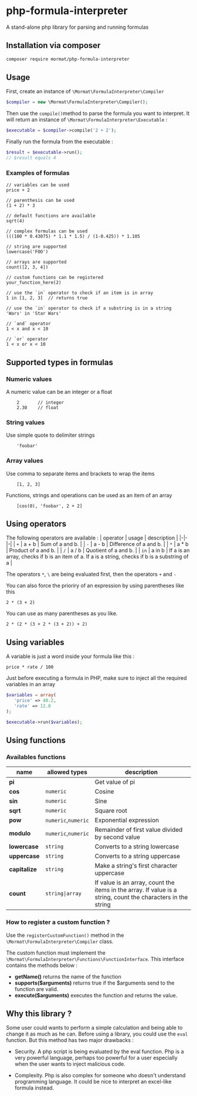 php-formula-interpreter
=======================

A stand-alone php library for parsing and running formulas

## Installation via composer

```bash
composer require mormat/php-formula-interpreter
```

## Usage

First, create an instance of `\Mormat\FormulaInterpreter\Compiler`

```php
$compiler = new \Mormat\FormulaInterpreter\Compiler();
```

Then use the `compile()`method to parse the formula you want to interpret. It will return an instance of `\Mormat\FormulaInterpreter\Executable` :

```php
$executable = $compiler->compile('2 + 2');
```

Finally run the formula from the executable :

```php
$result = $executable->run();
// $result equals 4
```

### Examples of formulas

```
// variables can be used
price + 2 

// parenthesis can be used
(1 + 2) * 3 

// default functions are available
sqrt(4) 

// complex formulas can be used
(((100 * 0.43075) * 1.1 * 1.5) / (1-0.425)) * 1.105 

// string are supported
lowercase('FOO')

// arrays are supported
count([2, 3, 4])

// custom functions can be registered
your_function_here(2) 

// use the `in` operator to check if an item is in array
1 in [1, 2, 3]  // returns true

// use the `in` operator to check if a substring is in a string
'Wars' in 'Star Wars'

// `and` operator
1 < x and x < 10

// `or` operator
1 < x or x < 10

```

## Supported types in formulas

### Numeric values

A numeric value can be an integer or a float

```
    2       // integer
    2.30    // float
```

### String values

Use simple quote to delimiter strings

```
    'foobar'
```

### Array values

Use comma to separate items and brackets to wrap the items
```
    [1, 2, 3]
```

Functions, strings and operations can be used as an item of an array
```
    [cos(0), 'foobar', 2 + 2]
```

## Using operators

The following operators are available :
| operator | usage | description |
|-|-|-|
| `+` | a + b | Sum of a and b. |
| `-` | a - b | Difference of a and b. |
| `*` | a * b | Product of a and b. |
| `/` | a / b | Quotient of a and b. |
| `in` | a in b | If a is an array, checks if b is an item of a. If a is a string, checks if b is a substring of a |

The operators `*`, `\` are being evaluated first, then the operators `+` and `-`

You can also force the prioriry of an expression by using parentheses like this

```
2 * (3 + 2)
```

You can use as many parentheses as you like.

```
2 * (2 * (3 + 2 * (3 + 2)) + 2)
```

## Using variables

A variable is just a word inside your formula like this :

```
price * rate / 100
```

Just before executing a formula in PHP, make sure to inject all the required variables in an array

```php
$variables = array(
   'price' => 40.2,
   'rate' => 12.8
);

$executable->run($variables);
```

## Using functions

### Availables functions

| name           | allowed types      | description                   |
|----------------|--------------------|-------------------------------|
| __pi__         |                    | Get value of pi |
| __cos__        | `numeric`          | Cosine |
| __sin__        | `numeric`          | Sine |
| __sqrt__       | `numeric`          | Square root |
| __pow__        | `numeric`,`numeric` | Exponential expression |
| __modulo__     | `numeric`,`numeric` | Remainder of first value divided by second value |
| __lowercase__  | `string` | Converts to a string lowercase |
| __uppercase__  | `string` | Converts to a string uppercase |
| __capitalize__ | `string` | Make a string's first character uppercase |
| __count__      | `string\|array` | If value is an array, count the items in the array. If value is a string, count the characters in the string |

### How to register a custom function ?

Use the `registerCustomFunction()` method in the `\Mormat\FormulaInterpreter\Compiler` class.

The custom function must implement the `\Mormat\FormulaInterpreter\Functions\FunctionInterface`. This interface contains the methods below :
- **getName()** returns the name of the function
- **supports($arguments)** returns true if the $arguments send to the function are valid.
- **execute($arguments)**  executes the function and returns the value.

## Why this library ?

Some user could wants to perform a simple calculation and being able to change it as much as he can. Before using a library, you could use the `eval` function. But this method has two major drawbacks :

- Security. A php script is being evaluated by the eval function. Php is a very powerful language, perhaps too powerful for a user especially when the user wants to inject malicious code.

- Complexity. Php is also complex for someone who doesn't understand programming language. It could be nice to interpret an excel-like formula instead.